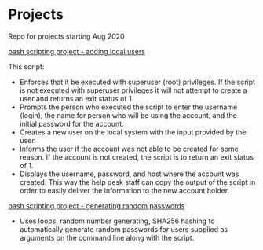 # Projects

Repo for projects starting Aug 2020

[bash scripting project - adding local users](./bash_scripting/add-local-user.sh)

This script:

* Enforces that it be executed with superuser (root) privileges. If the script is not executed with
superuser privileges it will not attempt to create a user and returns an exit status of 1.
* Prompts the person who executed the script to enter the username (login), the name for
person who will be using the account, and the initial password for the account.
* Creates a new user on the local system with the input provided by the user.
* Informs the user if the account was not able to be created for some reason. If the account is
not created, the script is to return an exit status of 1.
* Displays the username, password, and host where the account was created. This way the
help desk staff can copy the output of the script in order to easily deliver the information to
the new account holder.

[bash scripting project - generating random passwords](./bash_scripting/generate-random-password.sh)

* Uses loops, random number generating, SHA256 hashing to automatically generate random passwords for users supplied as arguments on the command line along with the script.
